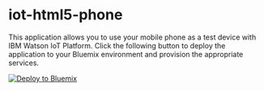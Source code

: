 # iot-html5-phone

This application allows you to use your mobile phone as a test device with IBM Watson IoT Platform.  Click the following button to deploy the application to your Bluemix environment and provision the appropriate services.

[![Deploy to Bluemix](https://bluemix.net/deploy/button.png)](https://bluemix.net/deploy?repository=https://github.com/nanowireUK/iot-html5-phone)
